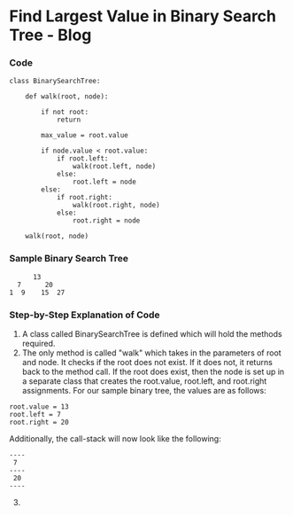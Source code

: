 # Find Largest Value in Binary Search Tree - Blog

### Code
```
class BinarySearchTree:

    def walk(root, node):

        if not root:
            return

        max_value = root.value

        if node.value < root.value:
            if root.left:
                walk(root.left, node)
            else:
                root.left = node
        else:
            if root.right:
                walk(root.right, node)
            else:
                root.right = node

    walk(root, node)
```

### Sample Binary Search Tree
          13
      7      20
    1  9    15  27

### Step-by-Step Explanation of Code
1. A class called BinarySearchTree is defined which will hold the methods
required.
2. The only method is called "walk" which takes in the parameters of root
   and node.  It checks if the root does not exist.  If it does not, it
   returns back to the method call.  If the root does exist, then the node
   is set up in a separate class that creates the root.value, root.left,
   and root.right assignments.  For our sample binary tree, the values are
   as follows:
  ```
  root.value = 13
  root.left = 7
  root.right = 20
  ```
  Additionally, the call-stack will now look like the following:
  ```
  ----
   7
  ----
   20
  ----
  ```
3.

